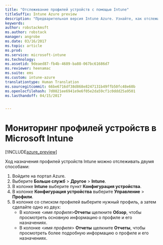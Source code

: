```yaml
---
title: "Отслеживание профилей устройств с помощью Intune"
titleSuffix: Intune Azure preview
description: "Предварительная версия Intune Azure. Узнайте, как отслеживать назначенные профили устройств Intune."
keywords: 
author: robstackmsft
ms.author: robstack
manager: angrobe
ms.date: 03/16/2017
ms.topic: article
ms.prod: 
ms.service: microsoft-intune
ms.technology: 
ms.assetid: 9deaed87-fb4b-4689-ba88-067bc61686d7
ms.reviewer: heenamac
ms.suite: ems
ms.custom: intune-azure
translationtype: Human Translation
ms.sourcegitcommit: 66be6716df38d868e8247131b49ffb50fc48e60b
ms.openlocfilehash: 7d0821ee6941e9e6f05e2da59cf1c0ddd25a9501
ms.lasthandoff: 04/15/2017


---
```


# <a name="how-to-monitor-device-profiles-in-microsoft-intune"></a>Мониторинг профилей устройств в Microsoft Intune

[!INCLUDE[azure_preview](../includes/azure_preview.md)]

Ход назначения профилей устройств Intune можно отслеживать двумя способами:


1. Войдите на портал Azure.
2. Выберите **Больше служб** > **Другое** > **Intune**.
3. В колонке **Intune** выберите пункт **Конфигурация устройства**.
2. В колонке **Конфигурация устройства** выберите **Управление** > **Профили**.
2. В колонке со списком профилей выберите нужный профиль, а затем сделайте одно из двух:
    - В колонке <*имя профиля*>**Отчеты** щелкните **Обзор**, чтобы просмотреть основную информацию о профиле и его назначениях.
    - В колонке <*имя профиля*> **Отчеты** щелкните **Отчеты**, чтобы просмотреть более подробную информацию о профиле и его назначениях.


